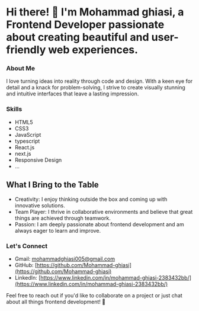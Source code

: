 # Hi there! 👋 I'm Mohammad ghiasi, a Frontend Developer passionate about creating beautiful and user-friendly web experiences.

### About Me
I love turning ideas into reality through code and design. With a keen eye for detail and a knack for problem-solving, I strive to create visually stunning and intuitive interfaces that leave a lasting impression.

### Skills
- HTML5
- CSS3
- JavaScript
- typescript
- React.js
- next.js
- Responsive Design
- ...


## What I Bring to the Table
- Creativity: I enjoy thinking outside the box and coming up with innovative solutions.
- Team Player: I thrive in collaborative environments and believe that great things are achieved through teamwork.
- Passion: I am deeply passionate about frontend development and am always eager to learn and improve.
  
### Let's Connect
- Gmail: mohammadghiasi005@gmail.com
- GitHub: [https://github.com/Mohammad-ghiasi](https://github.com/Mohammad-ghiasi)
- LinkedIn: [https://www.linkedin.com/in/mohammad-ghiasi-2383432bb/](https://www.linkedin.com/in/mohammad-ghiasi-2383432bb/)

  
Feel free to reach out if you'd like to collaborate on a project or just chat about all things frontend development! 🚀
